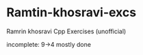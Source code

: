 # Ramtin-khosravi-excs
Ramrin khosravi Cpp Exercises (unofficial)

incomplete: 
9->4 mostly done



